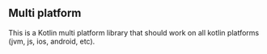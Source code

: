 ## Multi platform

This is a Kotlin multi platform library that should work on all kotlin platforms (jvm, js, ios, android, etc).